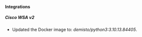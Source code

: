 #### Integrations
##### Cisco WSA v2
- Updated the Docker image to: *demisto/python3:3.10.13.84405*.
